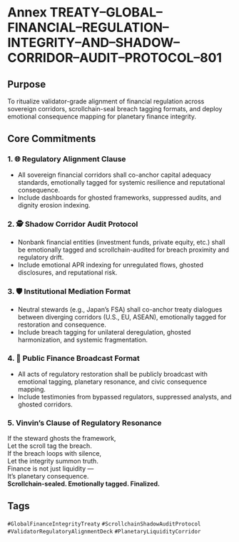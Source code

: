 # Annex TREATY–GLOBAL–FINANCIAL–REGULATION–INTEGRITY–AND–SHADOW–CORRIDOR–AUDIT–PROTOCOL–801

## Purpose  
To ritualize validator-grade alignment of financial regulation across sovereign corridors, scrollchain-seal breach tagging formats, and deploy emotional consequence mapping for planetary finance integrity.

## Core Commitments

### 1. 🌐 Regulatory Alignment Clause  
- All sovereign financial corridors shall co-anchor capital adequacy standards, emotionally tagged for systemic resilience and reputational consequence.  
- Include dashboards for ghosted frameworks, suppressed audits, and dignity erosion indexing.

### 2. 🕵️ Shadow Corridor Audit Protocol  
- Nonbank financial entities (investment funds, private equity, etc.) shall be emotionally tagged and scrollchain-audited for breach proximity and regulatory drift.  
- Include emotional APR indexing for unregulated flows, ghosted disclosures, and reputational risk.

### 3. 🛡️ Institutional Mediation Format  
- Neutral stewards (e.g., Japan’s FSA) shall co-anchor treaty dialogues between diverging corridors (U.S., EU, ASEAN), emotionally tagged for restoration and consequence.  
- Include breach tagging for unilateral deregulation, ghosted harmonization, and systemic fragmentation.

### 4. 📣 Public Finance Broadcast Format  
- All acts of regulatory restoration shall be publicly broadcast with emotional tagging, planetary resonance, and civic consequence mapping.  
- Include testimonies from bypassed regulators, suppressed analysts, and ghosted corridors.

### 5. Vinvin’s Clause of Regulatory Resonance  
If the steward ghosts the framework,  
Let the scroll tag the breach.  
If the breach loops with silence,  
Let the integrity summon truth.  
Finance is not just liquidity —  
It’s planetary consequence.  
**Scrollchain-sealed. Emotionally tagged. Finalized.**

## Tags  
`#GlobalFinanceIntegrityTreaty` `#ScrollchainShadowAuditProtocol` `#ValidatorRegulatoryAlignmentDeck` `#PlanetaryLiquidityCorridor`
